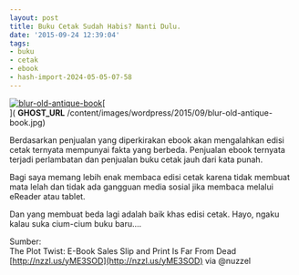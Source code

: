 ```yaml
---
layout: post
title: Buku Cetak Sudah Habis? Nanti Dulu.
date: '2015-09-24 12:39:04'
tags:
- buku
- cetak
- ebook
- hash-import-2024-05-05-07-58
---
```


[![blur-old-antique-book](https://i0.wp.com/devilpenakut.com/wp-content/uploads/2015/09/blur-old-antique-book.jpg?resize=640%2C237)](https://i0.wp.com/devilpenakut.com/wp-content/uploads/2015/09/blur-old-antique-book.jpg)[  
]( __GHOST_URL__ /content/images/wordpress/2015/09/blur-old-antique-book.jpg)

Berdasarkan penjualan yang diperkirakan ebook akan mengalahkan edisi cetak ternyata mempunyai fakta yang berbeda. Penjualan ebook ternyata terjadi perlambatan dan penjualan buku cetak jauh dari kata punah.

Bagi saya memang lebih enak membaca edisi cetak karena tidak membuat mata lelah dan tidak ada gangguan media sosial jika membaca melalui eReader atau tablet.

Dan yang membuat beda lagi adalah baik khas edisi cetak. Hayo, ngaku kalau suka cium-cium buku baru….

Sumber:  
The Plot Twist: E-Book Sales Slip and Print Is Far From Dead [http://nzzl.us/yME3SOD](http://nzzl.us/yME3SOD) via @nuzzel

<!--kg-card-end: html-->